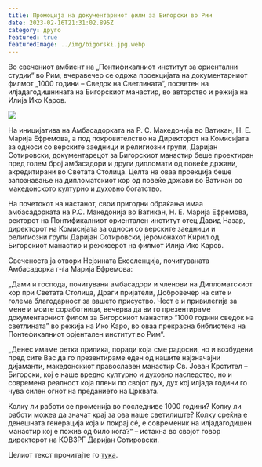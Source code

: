 ```yaml
---
title: Промоција на документарниот филм за Бигорски во Рим
date: 2023-02-16T21:31:02.895Z
category: друго
featured: true
featuredImage: ../img/bigorski.jpg.webp
---
```


Во свечениот амбиент на „Понтификалниот институт за ориентални студии“ во Рим, вчеравечер се одржа проекцијата на документарниот филмот „1000 години – Сведок на Светлината“, посветен на илјадагодишнината на Бигорскиот манастир, во авторство и режија на Илија Ико Каров.

![](../img/placeholder.jpg.webp)

На иницијатива на Амбасадорката на Р. С. Македонија во Ватикан, Н. Е. Марија Ефремова, а под покровителство на Директорот на Комисијата за односи со верските заедници и религиозни групи, Даријан Сотировски, документарецот за Бигорскиот манастир беше проектиран пред голем број амбасадори и други дипломати од повеќе држави, акредитирани во Светата Столица. Целта на оваа проекција беше запознавање на дипломатскиот кор од повеќе држави во Ватикан со македонското културно и духовно богатство.

На почетокот на настанот, свои пригодни обраќања имаа амбасадорката на Р.С. Македонија во Ватикан, Н. Е. Марија Ефремова, ректорот на Понтификалниот ориентален институт отец Давид Назар, директорот на Комисијата за односи со верските заедници и религиозни групи Даријан Сотировски, јеромонахот Кирил од Бигорскиот манастир и режисерот на филмот Илија Ико Каров.

Свеченоста ја отвори Нејзината Екселенција, почитуваната Амбасадорка г-ѓа Марија Ефремова:

„Дами и господа, почитувани амбасадори и членови на Дипломатскиот кор при Светата Столица, Драги пријатели, Добровечер на сите и голема благодарност за вашето присуство. Чест е и привилегија за мене и моите соработници, вечерва да ви го презентираме документарниот филом за Бигорскиот манастир “1000 години сведок на светлината” во режија на Ико Каро, во оваа прекрасна библиотека на Понтефикалниот орјентален институт во Рим“.

„Денес имаме ретка прилика, поради која сме радосни, но и возбудени пред сите Вас да го презентираме еден од нашите најзначајни дијаманти, македонскиот православен манастир Св. Јован Крстител – Бигорски, кој е наше вредно културно и духовно наследство, но и современа реалност која плени по својот дух, дух кој илјада години го чува силен огнот на преданието на Црквата.

Колку ли работи се променија во последниве 1000 години? Колку ли работи можеа да значат крај за ова наше светилиште? Колку среќна е денешната генерација која и покрај сé, е современик на илјадагодишен манастир кој е пожив од било кога?“ – истакна во својот говор директорот на КОВЗРГ Даријан Сотировски.

Целиот текст прочитајте го [тука](https://bigorski.org.mk/vesti/nastani/promocija-na-dokumentarniot-film-za-bigorski-vo-rim/).
